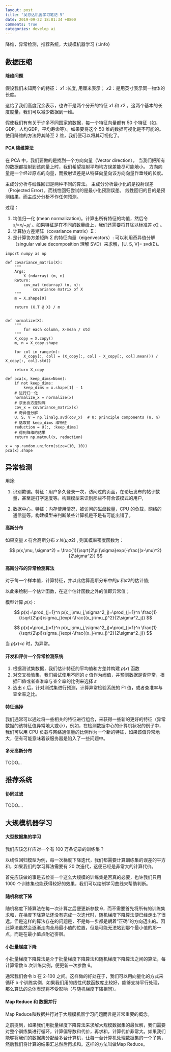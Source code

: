 ```yaml
---
layout: post
title: "吴恩达机器学习笔记-5"
date: 2019-09-22 18:01:34 +0800
comments: true
categories: develop ai
---
```


降维，异常检测，推荐系统，大规模机器学习
{:.info}

<!-- more -->

## 数据压缩

#### 降维问题

假设我们未知两个的特征： 𝑥1 :长度, 用厘米表示； 𝑥2：是用英寸表示同一物体的长度。

这给了我们高度冗余表示，也许不是两个分开的特征  𝑥1  和  𝑥2 ，这两个基本的长度度量，我们可以减少数据到一维。

假使我们有有关于许多不同国家的数据，每一个特征向量都有 50 个特征（如，GDP，人均GDP，平均寿命等）。如果要将这个 50 维的数据可视化是不可能的。使用降维的方法将其降至 2 维，我们便可以将其可视化了。

#### PCA 降维算法

在 PCA 中，我们要做的是找到一个方向向量（Vector direction），
当我们把所有的数据都投射到该向量上时，我们希望投射平均均方误差能尽可能地小。
方向向量是一个经过原点的向量，而投射误差是从特征向量向该方向向量作垂线的长度。

主成分分析与线性回归是两种不同的算法。
主成分分析最小化的是投射误差（Projected Error），而线性回归尝试的是最小化预测误差。
线性回归的目的是预测结果，而主成分分析不作任何预测。

过程：

1. 均值归一化 (mean normalization)。计算出所有特征的均值，然后令 𝑥𝑗=𝑥𝑗−𝜇𝑗 。如果特征是在不同的数量级上，我们还需要将其除以标准差  𝜎2 。
2. 计算协方差矩阵（covariance matrix）Σ：
3. 是计算协方差矩阵 Σ 的特征向量（eigenvectors）: 可以利用奇异值分解（singular value decomposition 理解 SVD）来求解，[U, S, V]= svd(Σ)。

```
import numpy as np

def covariance_matrix(X):
    """
    Args:
        X (ndarray) (m, n)
    Return:
        cov_mat (ndarray) (n, n):
            covariance matrix of X
    """
    m = X.shape[0]

    return (X.T @ X) / m


def normalize(X):
    """
        for each column, X-mean / std
    """
    X_copy = X.copy()
    m, n = X_copy.shape

    for col in range(n):
        X_copy[:, col] = (X_copy[:, col] - X_copy[:, col].mean()) / X_copy[:, col].std()

    return X_copy

def pca(x, keep_dims=None):
    if not keep_dims:
        keep_dims = x.shape[1] - 1
    # 进行归一化
    normalize_x = normalize(x)
    # 求出协方差矩阵
    cov_x = covariance_matrix(x)
    # 奇异值分解
    U, S, V = np.linalg.svd(cov_x)  # U: principle components (n, n)
    # 选取前 keep_dims 维特征
    reduction = U[:, :keep_dims]
    # 得到降维的结果
    return np.matmul(x, reduction)

x = np.random.uniform(size=(10, 10))
pca(x).shape
```

## 异常检测

用途:

1. 识别欺骗。特征：用户多久登录一次，访问过的页面，在论坛发布的帖子数量，甚至是打字速度等。构建模型来识别那些不符合该模式的用户,

2. 数据中心。特征：内存使用情况，被访问的磁盘数量，CPU 的负载，网络的通信量等。构建模型来判断某些计算机是不是有可能出错了。

#### 高斯分布

如果变量 𝑥 符合高斯分布 𝑥 𝑁(𝜇,𝜎2) , 则其概率密度函数为：

$$
p(x,\mu, \sigma^2) = \frac{1}{\sqrt{2\pi}\sigma}exp(-\frac{(x-\mu)^2}{2\sigma^2})
$$

#### 高斯分布的异常检测算法

对于每一个样本值，计算特征，并以此估算高斯分布中的𝜇 和𝜎2的估计值;

以此来绘制一个估计函数，在这个估计函数之外的值即异常值；

模型计算  𝑝(𝑥) :

$$
p(x)=\prod_{j=1}^n p(x_j;\mu_j,\sigma^2_j)=\prod_{j=1}^n \frac{1}{\sqrt{2\pi}\sigma_j}exp(-\frac{(x_j-\mu_j)^2}{2\sigma^2_j})
$$

$$
p(x)=\prod_{j=1}^n p(x_j;\mu_j,\sigma^2_j)=\prod_{j=1}^n \frac{1}{\sqrt{2\pi}\sigma_j}exp(-\frac{(x_j-\mu_j)^2}{2\sigma^2_j})
$$

当  𝑝(𝑥)<𝜀 时，为异常。

#### 开发和评价一个异常检测系统

1. 根据测试集数据，我们估计特征的平均值和方差并构建 𝑝(𝑥) 函数
2. 对交叉检验集，我们尝试使用不同的 𝜀 值作为阀值，并预测数据是否异常，根据F1值或者查准率与查全率的比例来选择 𝜀
3. 选出 𝜀 后，针对测试集进行预测，计算异常检验系统的 F1 值，或者查准率与查全率之比。


#### 特征选择

我们通常可以通过将一些相关的特征进行组合，来获得一些新的更好的特征（异常数据的该特征值异常地大或小），例如，在检测数据中心的计算机状况的例子中，我们可以用 CPU 负载与网络通信量的比例作为一个新的特征，如果该值异常地大，便有可能意味着该服务器是陷入了一些问题中。

#### 多元高斯分布

TODO...


## 推荐系统

#### 协同过滤

TODO....


## 大规模机器学习

#### 大型数据集的学习

我们应该怎样应对一个有 100 万条记录的训练集？

以线性回归模型为例，每一次梯度下降迭代，我们都需要计算训练集的误差的平方和，如果我们的学习算法需要有 20 次迭代，这便已经是非常大的计算代价。

首先应该做的事是去检查一个这么大规模的训练集是否真的必要，也许我们只用 1000 个训练集也能获得较好的效果，我们可以绘制学习曲线来帮助判断。

#### 随机梯度下降

随机梯度下降算法在每一次计算之后便更新参数 θ，而不需要首先将所有的训练集求和，在梯度下降算法还没有完成一次迭代时，随机梯度下降算法便已经走出了很远。但是这样的算法存在的问题是，不是每一步都是朝着”正确”的方向迈出的。因此算法虽然会逐渐走向全局最小值的位置，但是可能无法站到那个最小值的那一点，而是在最小值点附近徘徊。

#### 小批量梯度下降
小批量梯度下降算法是介于批量梯度下降算法和随机梯度下降算法之间的算法，每计算常数 b 次训练实例，便更新一次参数 θ。

通常我们会令 b 在 2-100 之间。这样做的好处在于，我们可以用向量化的方式来循环 b 个训练实例，如果我们用的线性代数函数库比较好，能够支持平行处理，那么算法的总体表现将不受影响（与随机梯度下降相同）。


#### Map Reduce 和 数据并行

Map Reduce和数据并行对于大规模机器学习问题而言是非常重要的概念。

之前提到，如果我们用批量梯度下降算法来求解大规模数据集的最优解，我们需要对整个训练集进行循环，计算偏导数和代价，再求和，计算代价非常大。如果我们能够将我们的数据集分配给多台计算机，让每一台计算机处理数据集的一个子集，然后我们将计算的结果汇总然后再求和。这样的方法叫做Map Reduce。
